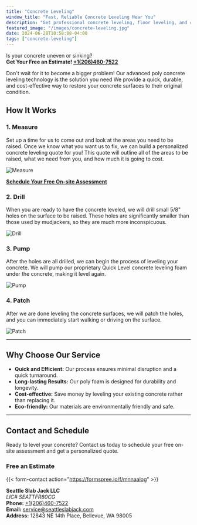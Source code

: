 ```yaml
---
title: "Concrete Leveling"
window_title: "Fast, Reliable Concrete Leveling Near You"
description: "Get professional concrete leveling, floor leveling, and cement leveling services near you"
featured_image: "/images/concrete-leveling.jpg"
date: 2024-06-28T10:58:08-04:00
tags: ["concrete-leveling"]
---
```


Is your concrete uneven or sinking?   
**Get Your Free an Estimate! [+1(206)460-7522](tel:+12064607522)**  

<!--more-->  
Don't wait for it to become a bigger problem! Our advanced poly concrete leveling technology is the solution you need
We provide a quick, durable, and cost-effective way to restore your concrete surfaces to their original condition.  

## How It Works

### 1. Measure
Set up a time for us to come out and look at the areas you need to be raised. Once we know what you want us to fix, we can build a personalized concrete leveling quote for you! This quote will outline all of the areas to be raised, what we need from you, and how much it is going to cost.

![Measure](/images/concrete-leveling-measure.jpg)

**[Schedule Your Free On-site Assessment](#contact-and-schedule)**

### 2. Drill
When you are ready to have the concrete leveled, we will drill small 5/8" holes on the surface to be raised. These holes are significantly smaller than those used by mudjackers, so they are much more inconspicuous.

![Drill](/images/concrete-leveling-drill.jpg)

### 3. Pump
After the holes are all drilled, we can begin the process of leveling your concrete. We will pump our proprietary Quick Level concrete leveling foam under the concrete, making it level again.

![Pump](/images/concrete-leveling-pump.jpg)

### 4. Patch
After we are done leveling the concrete surfaces, we will patch the holes, and you can immediately start walking or driving on the surface.

![Patch](/images/concrete-leveling-patch.jpg)

---

## Why Choose Our Service

- **Quick and Efficient:** Our process ensures minimal disruption and a quick turnaround.
- **Long-lasting Results:** Our poly foam is designed for durability and longevity.
- **Cost-effective:** Save money by leveling your existing concrete rather than replacing it.
- **Eco-friendly:** Our materials are environmentally friendly and safe.

---

## Contact and Schedule

Ready to level your concrete? Contact us today to schedule your free on-site assessment and get a personalized quote.

### Free an Estimate
{{< form-contact action="https://formspree.io/f/mnnaalog"  >}}  

__Seattle Slab Jack LLC__  
_LIC# SEATTFR80CG_  
**Phone:** [+1(206)460-7522](tel:+12064607522)  
**Email:** service@seattleslabjack.com  
**Address:** 12843 NE 14th Place, Bellevue, WA 98005  


